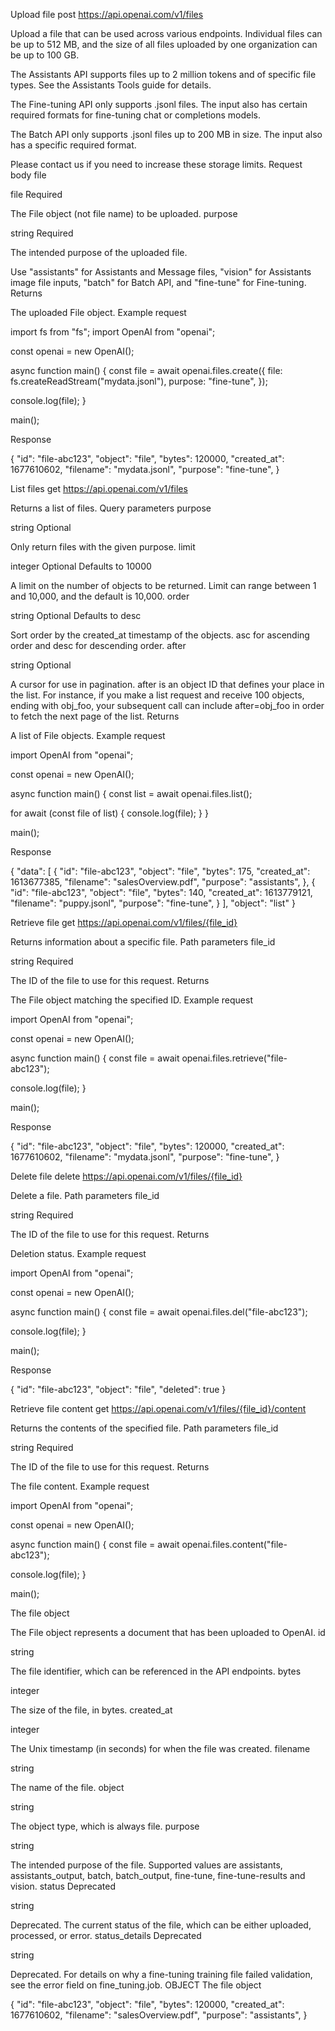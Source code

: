 Upload file
post https://api.openai.com/v1/files

Upload a file that can be used across various endpoints. Individual files can be up to 512 MB, and the size of all files uploaded by one organization can be up to 100 GB.

The Assistants API supports files up to 2 million tokens and of specific file types. See the Assistants Tools guide for details.

The Fine-tuning API only supports .jsonl files. The input also has certain required formats for fine-tuning chat or completions models.

The Batch API only supports .jsonl files up to 200 MB in size. The input also has a specific required format.

Please contact us if you need to increase these storage limits.
Request body
file

file
Required

The File object (not file name) to be uploaded.
purpose

string
Required

The intended purpose of the uploaded file.

Use "assistants" for Assistants and Message files, "vision" for Assistants image file inputs, "batch" for Batch API, and "fine-tune" for Fine-tuning.
Returns

The uploaded File object.
Example request

import fs from "fs";
import OpenAI from "openai";

const openai = new OpenAI();

async function main() {
  const file = await openai.files.create({
    file: fs.createReadStream("mydata.jsonl"),
    purpose: "fine-tune",
  });

  console.log(file);
}

main();

Response

{
  "id": "file-abc123",
  "object": "file",
  "bytes": 120000,
  "created_at": 1677610602,
  "filename": "mydata.jsonl",
  "purpose": "fine-tune",
}

List files
get https://api.openai.com/v1/files

Returns a list of files.
Query parameters
purpose

string
Optional

Only return files with the given purpose.
limit

integer
Optional
Defaults to 10000

A limit on the number of objects to be returned. Limit can range between 1 and 10,000, and the default is 10,000.
order

string
Optional
Defaults to desc

Sort order by the created_at timestamp of the objects. asc for ascending order and desc for descending order.
after

string
Optional

A cursor for use in pagination. after is an object ID that defines your place in the list. For instance, if you make a list request and receive 100 objects, ending with obj_foo, your subsequent call can include after=obj_foo in order to fetch the next page of the list.
Returns

A list of File objects.
Example request

import OpenAI from "openai";

const openai = new OpenAI();

async function main() {
  const list = await openai.files.list();

  for await (const file of list) {
    console.log(file);
  }
}

main();

Response

{
  "data": [
    {
      "id": "file-abc123",
      "object": "file",
      "bytes": 175,
      "created_at": 1613677385,
      "filename": "salesOverview.pdf",
      "purpose": "assistants",
    },
    {
      "id": "file-abc123",
      "object": "file",
      "bytes": 140,
      "created_at": 1613779121,
      "filename": "puppy.jsonl",
      "purpose": "fine-tune",
    }
  ],
  "object": "list"
}

Retrieve file
get https://api.openai.com/v1/files/{file_id}

Returns information about a specific file.
Path parameters
file_id

string
Required

The ID of the file to use for this request.
Returns

The File object matching the specified ID.
Example request

import OpenAI from "openai";

const openai = new OpenAI();

async function main() {
  const file = await openai.files.retrieve("file-abc123");

  console.log(file);
}

main();

Response

{
  "id": "file-abc123",
  "object": "file",
  "bytes": 120000,
  "created_at": 1677610602,
  "filename": "mydata.jsonl",
  "purpose": "fine-tune",
}

Delete file
delete https://api.openai.com/v1/files/{file_id}

Delete a file.
Path parameters
file_id

string
Required

The ID of the file to use for this request.
Returns

Deletion status.
Example request

import OpenAI from "openai";

const openai = new OpenAI();

async function main() {
  const file = await openai.files.del("file-abc123");

  console.log(file);
}

main();

Response

{
  "id": "file-abc123",
  "object": "file",
  "deleted": true
}

Retrieve file content
get https://api.openai.com/v1/files/{file_id}/content

Returns the contents of the specified file.
Path parameters
file_id

string
Required

The ID of the file to use for this request.
Returns

The file content.
Example request

import OpenAI from "openai";

const openai = new OpenAI();

async function main() {
  const file = await openai.files.content("file-abc123");

  console.log(file);
}

main();

The file object

The File object represents a document that has been uploaded to OpenAI.
id

string

The file identifier, which can be referenced in the API endpoints.
bytes

integer

The size of the file, in bytes.
created_at

integer

The Unix timestamp (in seconds) for when the file was created.
filename

string

The name of the file.
object

string

The object type, which is always file.
purpose

string

The intended purpose of the file. Supported values are assistants, assistants_output, batch, batch_output, fine-tune, fine-tune-results and vision.
status
Deprecated

string

Deprecated. The current status of the file, which can be either uploaded, processed, or error.
status_details
Deprecated

string

Deprecated. For details on why a fine-tuning training file failed validation, see the error field on fine_tuning.job.
OBJECT The file object

{
  "id": "file-abc123",
  "object": "file",
  "bytes": 120000,
  "created_at": 1677610602,
  "filename": "salesOverview.pdf",
  "purpose": "assistants",
}